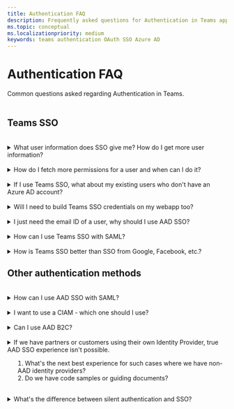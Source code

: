 ```yaml
---
title: Authentication FAQ
description: Frequently asked questions for Authentication in Teams app
ms.topic: conceptual
ms.localizationpriority: medium
keywords: teams authentication OAuth SSO Azure AD
---
```

# Authentication FAQ

Common questions asked regarding Authentication in Teams.
<br><br>

## Teams SSO

<br>
<details>
<summary>What user information does SSO give me? How do I get more user information?</summary>

**Answer**:
</details>
<br>
<details>
<summary>How do I fetch more permissions for a user and when can I do it?</summary>

**Answer**: You can use the On-behalf-of (OBO) flow in your application to request more permissions for your user from Azure AD. The permissions may require the user to give consent for using their Teams identity. You can resolve consent requirement in two ways:

- Prompt the user to give consent.
- The admin can consent on user's behalf. In this case, you may need to ensure the first user is an administrator or provide some kind of installation or setup process to gain the consent.

</details>
<br>
<details>
<summary>If I use Teams SSO, what about my existing users who don't have an Azure AD account?</summary>

**Answer**: There are two options for resolving this issue:

- You don't need to use Azure AD. Teams can provide pop-ups to allow other identity services to present their login screen.
  This may have disadvantages, such as:
  
  - Users juggle multiple user accounts using extra logins.
  - Setting permission within the app requires an admin or Team owner to determine the app’s login by each AAD user.
  - Removing non-AAD accounts accounts for users who leave the organization; etc.
  
  However, it's possible and many large apps use this method.

- Implement an identity mapping scheme. This is a design already used by many partners. Users to log into both your app’s IdP and Azure AD. Your app stores this mapping (either in its database or in user’s Azure AD profile). Your app’s authentication code must accommodate Azure AD SSO, and look up the user’s identity, content, and permission within the app.

</details>
<br>
<details>
<summary>Will I need to build Teams SSO credentials on my webapp too?</summary>

**Answer**: If you want your app to run both within Teams and as a stand-alone web-site, you can use either Teams SSO in Teams or a library like MSAL 2.0 if in a web browser.
</details>
<br>
<details>
<summary>I just need the email ID of a user, why should I use AAD SSO?</summary>

**Answer**:
</details>
<br>
<details>
<summary>How can I use Teams SSO with SAML?</summary>

**Answer**: SAML with Teams SSO isn't supported. Teams SSO relies on the OAuth 2.0 protocol, which serves a similar role to SAML. It's widely used in cloud-based applications where SAML was designed for federating identity between enterprises.
</details>
<br>
<details>
<summary>How is Teams SSO better than SSO from Google, Facebook, etc.?</summary>

**Answer**: In the case of Teams apps, Teams SSO is better because Teams uses it to validate identity. The user identity is the same in Teams, Graph (and all the M365 content) and the app. This A single identity enables single sign-On with Teams.

Other advantages are for enterprise customers, such as:
- Integration with Azure AD (on-premises).
- Self-service password reset.
- Advanced auditing and compliance features.
- Dynamic groups based on rules.
- Multi-factor authentication.
- Conditional access (for example, users can only log in from a certain location or during certain times of day).
- Ability to work w/guest users from other enterprises (this is called Azure AD B2B).
</details>

## Other authentication methods

<br>
<details>
<summary>How can I use AAD SSO with SAML?</summary>

**Answer**: For implementing SAML with AAD SSO, please see [Single Sign-On SAML protocol](/azure/active-directory/develop/single-sign-on-saml-protocol).
</details>
<br>
<details>
<summary>I want to use a CIAM - which one should I use?</summary>

**Answer**: You can use Azure AD B2C.
</details>
<br>
<details>
<summary>Can I use AAD B2C?</summary>

**Answer**: AAD B2C can work with the same SDK as AAD but it’s a completely different identity service.
/ Need more details /
</details>
<br>

<details>
<summary>If we have partners or customers using their own Identity Provider, true AAD SSO experience isn't possible.

1. What's the next best experience for such cases where we have non-AAD identity providers?
1. Do we have code samples or guiding documents?</summary>

**Answer**:

1. Use the pop-up authentication in the Teams JavaScript SDK for web page-based capabilities, such as tabs, task modules, and configuration pages. Use the Bot Framework’s Auth prompt dialog for bots.

1. / links to be added /

</details>
<br>
<details>
<summary>What's the difference between silent authentication and SSO?</summary>

**Answer**:
</details>
